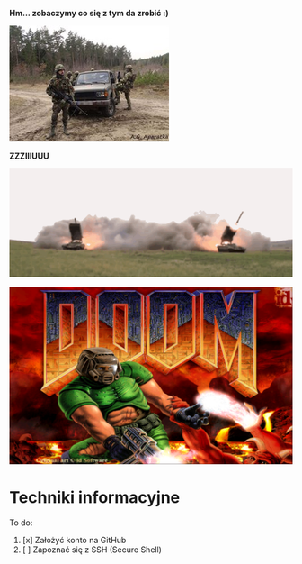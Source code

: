 __Hm... zobaczymy co się z tym da zrobić :)__

![Me](12814397_10208106816060205_8435163995968581277_n%5B1%5D.jpg)

**ZZZIIIUUU**

![Rakiety](tos[1].gif)

[![DOOM](DOOM.png)](https://youtube.be/dyk3FV56cW4)

# Techniki informacyjne

To do:

1. [x] Założyć konto na GitHub
2. [ ] Zapoznać się z SSH (Secure Shell)
